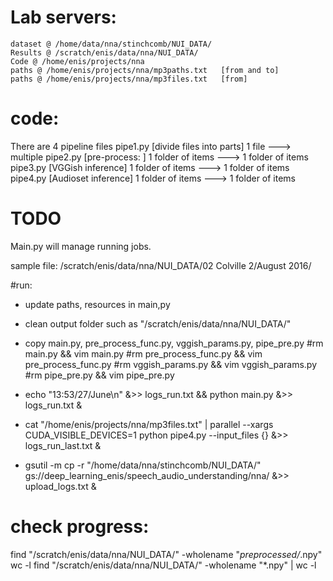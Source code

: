 # Lab servers:
    dataset @ /home/data/nna/stinchcomb/NUI_DATA/
    Results @ /scratch/enis/data/nna/NUI_DATA/
    Code @ /home/enis/projects/nna
    paths @ /home/enis/projects/nna/mp3paths.txt   [from and to]
    paths @ /home/enis/projects/nna/mp3files.txt   [from]


# code:
  There are 4 pipeline files
  pipe1.py  [divide files into parts] 1 file ---> multiple
  pipe2.py  [pre-process: ] 1 folder of items --->  1 folder of items
  pipe3.py  [VGGish inference] 1 folder of items --->  1 folder of items
  pipe4.py  [Audioset inference] 1 folder of items --->  1 folder of items

# TODO
  Main.py will manage running jobs.

sample file: /scratch/enis/data/nna/NUI_DATA/02 Colville 2/August 2016/


#run:
 * update paths, resources in main,py
 * clean output folder such as "/scratch/enis/data/nna/NUI_DATA/"
 * copy main.py, pre_process_func.py, vggish_params.py, pipe_pre.py
    #rm main.py && vim  main.py
    #rm pre_process_func.py && vim  pre_process_func.py
    #rm vggish_params.py && vim  vggish_params.py
    #rm pipe_pre.py && vim pipe_pre.py

 * echo "13:53/27/June\n" &>> logs_run.txt &&  python main.py &>> logs_run.txt &
 *  cat "/home/enis/projects/nna/mp3files.txt" | parallel --xargs CUDA_VISIBLE_DEVICES=1 python  pipe4.py --input_files {} &>> logs_run_last.txt &
 * gsutil -m cp -r "/home/data/nna/stinchcomb/NUI_DATA/" gs://deep_learning_enis/speech_audio_understanding/nna/ &>> upload_logs.txt &

# check progress:

find "/scratch/enis/data/nna/NUI_DATA/" -wholename "*preprocessed/*.npy" wc -l
find "/scratch/enis/data/nna/NUI_DATA/" -wholename "*.npy" | wc -l
